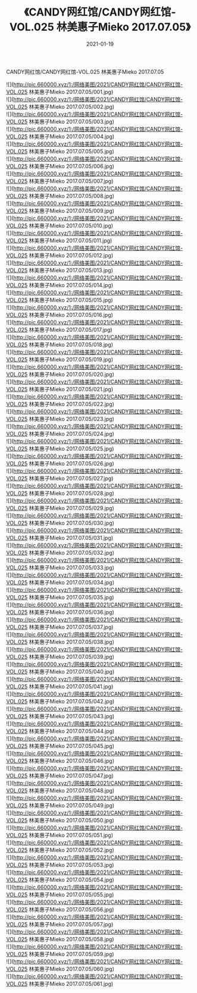﻿---
layout: post
title:  《CANDY网红馆/CANDY网红馆-VOL.025 林美惠子Mieko 2017.07.05》
date:   2021-01-19
img: http://pic.660000.xyz/1:/网络美图/2021/CANDY网红馆/CANDY网红馆-VOL.025 林美惠子Mieko 2017.07.05/000.jpg
categories: [美女, 清纯, 唯美]
---

CANDY网红馆/CANDY网红馆-VOL.025 林美惠子Mieko 2017.07.05

 ![](http://pic.660000.xyz/1:/网络美图/2021/CANDY网红馆/CANDY网红馆-VOL.025 林美惠子Mieko 2017.07.05/001.jpg) <br>![](http://pic.660000.xyz/1:/网络美图/2021/CANDY网红馆/CANDY网红馆-VOL.025 林美惠子Mieko 2017.07.05/002.jpg) <br>![](http://pic.660000.xyz/1:/网络美图/2021/CANDY网红馆/CANDY网红馆-VOL.025 林美惠子Mieko 2017.07.05/003.jpg) <br>![](http://pic.660000.xyz/1:/网络美图/2021/CANDY网红馆/CANDY网红馆-VOL.025 林美惠子Mieko 2017.07.05/004.jpg) <br>![](http://pic.660000.xyz/1:/网络美图/2021/CANDY网红馆/CANDY网红馆-VOL.025 林美惠子Mieko 2017.07.05/005.jpg) <br>![](http://pic.660000.xyz/1:/网络美图/2021/CANDY网红馆/CANDY网红馆-VOL.025 林美惠子Mieko 2017.07.05/006.jpg) <br>![](http://pic.660000.xyz/1:/网络美图/2021/CANDY网红馆/CANDY网红馆-VOL.025 林美惠子Mieko 2017.07.05/007.jpg) <br>![](http://pic.660000.xyz/1:/网络美图/2021/CANDY网红馆/CANDY网红馆-VOL.025 林美惠子Mieko 2017.07.05/008.jpg) <br>![](http://pic.660000.xyz/1:/网络美图/2021/CANDY网红馆/CANDY网红馆-VOL.025 林美惠子Mieko 2017.07.05/009.jpg) <br>![](http://pic.660000.xyz/1:/网络美图/2021/CANDY网红馆/CANDY网红馆-VOL.025 林美惠子Mieko 2017.07.05/010.jpg) <br>![](http://pic.660000.xyz/1:/网络美图/2021/CANDY网红馆/CANDY网红馆-VOL.025 林美惠子Mieko 2017.07.05/011.jpg) <br>![](http://pic.660000.xyz/1:/网络美图/2021/CANDY网红馆/CANDY网红馆-VOL.025 林美惠子Mieko 2017.07.05/012.jpg) <br>![](http://pic.660000.xyz/1:/网络美图/2021/CANDY网红馆/CANDY网红馆-VOL.025 林美惠子Mieko 2017.07.05/013.jpg) <br>![](http://pic.660000.xyz/1:/网络美图/2021/CANDY网红馆/CANDY网红馆-VOL.025 林美惠子Mieko 2017.07.05/014.jpg) <br>![](http://pic.660000.xyz/1:/网络美图/2021/CANDY网红馆/CANDY网红馆-VOL.025 林美惠子Mieko 2017.07.05/015.jpg) <br>![](http://pic.660000.xyz/1:/网络美图/2021/CANDY网红馆/CANDY网红馆-VOL.025 林美惠子Mieko 2017.07.05/016.jpg) <br>![](http://pic.660000.xyz/1:/网络美图/2021/CANDY网红馆/CANDY网红馆-VOL.025 林美惠子Mieko 2017.07.05/017.jpg) <br>![](http://pic.660000.xyz/1:/网络美图/2021/CANDY网红馆/CANDY网红馆-VOL.025 林美惠子Mieko 2017.07.05/018.jpg) <br>![](http://pic.660000.xyz/1:/网络美图/2021/CANDY网红馆/CANDY网红馆-VOL.025 林美惠子Mieko 2017.07.05/019.jpg) <br>![](http://pic.660000.xyz/1:/网络美图/2021/CANDY网红馆/CANDY网红馆-VOL.025 林美惠子Mieko 2017.07.05/020.jpg) <br>![](http://pic.660000.xyz/1:/网络美图/2021/CANDY网红馆/CANDY网红馆-VOL.025 林美惠子Mieko 2017.07.05/021.jpg) <br>![](http://pic.660000.xyz/1:/网络美图/2021/CANDY网红馆/CANDY网红馆-VOL.025 林美惠子Mieko 2017.07.05/022.jpg) <br>![](http://pic.660000.xyz/1:/网络美图/2021/CANDY网红馆/CANDY网红馆-VOL.025 林美惠子Mieko 2017.07.05/023.jpg) <br>![](http://pic.660000.xyz/1:/网络美图/2021/CANDY网红馆/CANDY网红馆-VOL.025 林美惠子Mieko 2017.07.05/024.jpg) <br>![](http://pic.660000.xyz/1:/网络美图/2021/CANDY网红馆/CANDY网红馆-VOL.025 林美惠子Mieko 2017.07.05/025.jpg) <br>![](http://pic.660000.xyz/1:/网络美图/2021/CANDY网红馆/CANDY网红馆-VOL.025 林美惠子Mieko 2017.07.05/026.jpg) <br>![](http://pic.660000.xyz/1:/网络美图/2021/CANDY网红馆/CANDY网红馆-VOL.025 林美惠子Mieko 2017.07.05/027.jpg) <br>![](http://pic.660000.xyz/1:/网络美图/2021/CANDY网红馆/CANDY网红馆-VOL.025 林美惠子Mieko 2017.07.05/028.jpg) <br>![](http://pic.660000.xyz/1:/网络美图/2021/CANDY网红馆/CANDY网红馆-VOL.025 林美惠子Mieko 2017.07.05/029.jpg) <br>![](http://pic.660000.xyz/1:/网络美图/2021/CANDY网红馆/CANDY网红馆-VOL.025 林美惠子Mieko 2017.07.05/030.jpg) <br>![](http://pic.660000.xyz/1:/网络美图/2021/CANDY网红馆/CANDY网红馆-VOL.025 林美惠子Mieko 2017.07.05/031.jpg) <br>![](http://pic.660000.xyz/1:/网络美图/2021/CANDY网红馆/CANDY网红馆-VOL.025 林美惠子Mieko 2017.07.05/032.jpg) <br>![](http://pic.660000.xyz/1:/网络美图/2021/CANDY网红馆/CANDY网红馆-VOL.025 林美惠子Mieko 2017.07.05/033.jpg) <br>![](http://pic.660000.xyz/1:/网络美图/2021/CANDY网红馆/CANDY网红馆-VOL.025 林美惠子Mieko 2017.07.05/034.jpg) <br>![](http://pic.660000.xyz/1:/网络美图/2021/CANDY网红馆/CANDY网红馆-VOL.025 林美惠子Mieko 2017.07.05/035.jpg) <br>![](http://pic.660000.xyz/1:/网络美图/2021/CANDY网红馆/CANDY网红馆-VOL.025 林美惠子Mieko 2017.07.05/036.jpg) <br>![](http://pic.660000.xyz/1:/网络美图/2021/CANDY网红馆/CANDY网红馆-VOL.025 林美惠子Mieko 2017.07.05/037.jpg) <br>![](http://pic.660000.xyz/1:/网络美图/2021/CANDY网红馆/CANDY网红馆-VOL.025 林美惠子Mieko 2017.07.05/038.jpg) <br>![](http://pic.660000.xyz/1:/网络美图/2021/CANDY网红馆/CANDY网红馆-VOL.025 林美惠子Mieko 2017.07.05/039.jpg) <br>![](http://pic.660000.xyz/1:/网络美图/2021/CANDY网红馆/CANDY网红馆-VOL.025 林美惠子Mieko 2017.07.05/040.jpg) <br>![](http://pic.660000.xyz/1:/网络美图/2021/CANDY网红馆/CANDY网红馆-VOL.025 林美惠子Mieko 2017.07.05/041.jpg) <br>![](http://pic.660000.xyz/1:/网络美图/2021/CANDY网红馆/CANDY网红馆-VOL.025 林美惠子Mieko 2017.07.05/042.jpg) <br>![](http://pic.660000.xyz/1:/网络美图/2021/CANDY网红馆/CANDY网红馆-VOL.025 林美惠子Mieko 2017.07.05/043.jpg) <br>![](http://pic.660000.xyz/1:/网络美图/2021/CANDY网红馆/CANDY网红馆-VOL.025 林美惠子Mieko 2017.07.05/044.jpg) <br>![](http://pic.660000.xyz/1:/网络美图/2021/CANDY网红馆/CANDY网红馆-VOL.025 林美惠子Mieko 2017.07.05/045.jpg) <br>![](http://pic.660000.xyz/1:/网络美图/2021/CANDY网红馆/CANDY网红馆-VOL.025 林美惠子Mieko 2017.07.05/046.jpg) <br>![](http://pic.660000.xyz/1:/网络美图/2021/CANDY网红馆/CANDY网红馆-VOL.025 林美惠子Mieko 2017.07.05/047.jpg) <br>![](http://pic.660000.xyz/1:/网络美图/2021/CANDY网红馆/CANDY网红馆-VOL.025 林美惠子Mieko 2017.07.05/048.jpg) <br>![](http://pic.660000.xyz/1:/网络美图/2021/CANDY网红馆/CANDY网红馆-VOL.025 林美惠子Mieko 2017.07.05/049.jpg) <br>![](http://pic.660000.xyz/1:/网络美图/2021/CANDY网红馆/CANDY网红馆-VOL.025 林美惠子Mieko 2017.07.05/050.jpg) <br>![](http://pic.660000.xyz/1:/网络美图/2021/CANDY网红馆/CANDY网红馆-VOL.025 林美惠子Mieko 2017.07.05/051.jpg) <br>![](http://pic.660000.xyz/1:/网络美图/2021/CANDY网红馆/CANDY网红馆-VOL.025 林美惠子Mieko 2017.07.05/052.jpg) <br>![](http://pic.660000.xyz/1:/网络美图/2021/CANDY网红馆/CANDY网红馆-VOL.025 林美惠子Mieko 2017.07.05/053.jpg) <br>![](http://pic.660000.xyz/1:/网络美图/2021/CANDY网红馆/CANDY网红馆-VOL.025 林美惠子Mieko 2017.07.05/054.jpg) <br>![](http://pic.660000.xyz/1:/网络美图/2021/CANDY网红馆/CANDY网红馆-VOL.025 林美惠子Mieko 2017.07.05/055.jpg) <br>![](http://pic.660000.xyz/1:/网络美图/2021/CANDY网红馆/CANDY网红馆-VOL.025 林美惠子Mieko 2017.07.05/056.jpg) <br>![](http://pic.660000.xyz/1:/网络美图/2021/CANDY网红馆/CANDY网红馆-VOL.025 林美惠子Mieko 2017.07.05/057.jpg) <br>![](http://pic.660000.xyz/1:/网络美图/2021/CANDY网红馆/CANDY网红馆-VOL.025 林美惠子Mieko 2017.07.05/058.jpg) <br>![](http://pic.660000.xyz/1:/网络美图/2021/CANDY网红馆/CANDY网红馆-VOL.025 林美惠子Mieko 2017.07.05/059.jpg) <br>![](http://pic.660000.xyz/1:/网络美图/2021/CANDY网红馆/CANDY网红馆-VOL.025 林美惠子Mieko 2017.07.05/060.jpg) <br>![](http://pic.660000.xyz/1:/网络美图/2021/CANDY网红馆/CANDY网红馆-VOL.025 林美惠子Mieko 2017.07.05/061.jpg) <br>